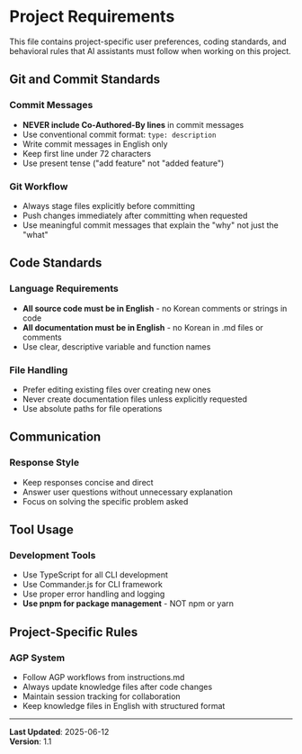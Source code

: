 # Project Requirements

This file contains project-specific user preferences, coding standards, and behavioral rules that AI assistants must follow when working on this project.

## Git and Commit Standards

### Commit Messages
- **NEVER include Co-Authored-By lines** in commit messages
- Use conventional commit format: `type: description`
- Write commit messages in English only
- Keep first line under 72 characters
- Use present tense ("add feature" not "added feature")

### Git Workflow
- Always stage files explicitly before committing
- Push changes immediately after committing when requested
- Use meaningful commit messages that explain the "why" not just the "what"

## Code Standards

### Language Requirements
- **All source code must be in English** - no Korean comments or strings in code
- **All documentation must be in English** - no Korean in .md files or comments
- Use clear, descriptive variable and function names

### File Handling
- Prefer editing existing files over creating new ones
- Never create documentation files unless explicitly requested
- Use absolute paths for file operations

## Communication

### Response Style
- Keep responses concise and direct
- Answer user questions without unnecessary explanation
- Focus on solving the specific problem asked

## Tool Usage

### Development Tools
- Use TypeScript for all CLI development
- Use Commander.js for CLI framework
- Use proper error handling and logging
- **Use pnpm for package management** - NOT npm or yarn

## Project-Specific Rules

### AGP System
- Follow AGP workflows from instructions.md
- Always update knowledge files after code changes
- Maintain session tracking for collaboration
- Keep knowledge files in English with structured format

---

**Last Updated**: 2025-06-12  
**Version**: 1.1